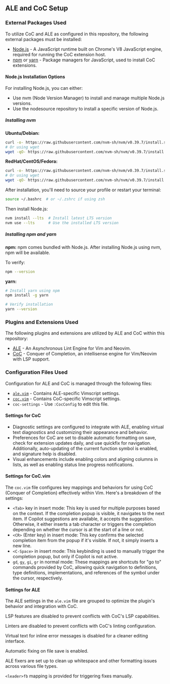 ## ALE and CoC Setup

### External Packages Used

To utilize CoC and ALE as configured in this repository, the following
external packages must be installed:

* [Node.js](https://nodejs.org/) - A JavaScript runtime built on Chrome's V8
    JavaScript engine, required for running the CoC extension host.
* [npm](https://www.npmjs.com/) or [yarn](https://yarnpkg.com/) - Package
    managers for JavaScript, used to install CoC extensions.

#### Node.js Installation Options

For installing Node.js, you can either:

* Use nvm (Node Version Manager) to install and manage multiple Node.js versions.
* Use the nodesource repository to install a specific version of Node.js.

##### Installing nvm

**Ubuntu/Debian:**
```bash
curl -o- https://raw.githubusercontent.com/nvm-sh/nvm/v0.39.7/install.sh | bash
# Or using wget
wget -qO- https://raw.githubusercontent.com/nvm-sh/nvm/v0.39.7/install.sh | bash
```

**RedHat/CentOS/Fedora:**
```bash
curl -o- https://raw.githubusercontent.com/nvm-sh/nvm/v0.39.7/install.sh | bash
# Or using wget
wget -qO- https://raw.githubusercontent.com/nvm-sh/nvm/v0.39.7/install.sh | bash
```

After installation, you'll need to source your profile or restart your terminal:
```bash
source ~/.bashrc  # or ~/.zshrc if using zsh
```

Then install Node.js:
```bash
nvm install --lts  # Install latest LTS version
nvm use --lts      # Use the installed LTS version
```

##### Installing npm and yarn

**npm:**
npm comes bundled with Node.js. After installing Node.js using nvm, npm will be available.

To verify:
```bash
npm --version
```

**yarn:**
```bash
# Install yarn using npm
npm install -g yarn

# Verify installation
yarn --version
```

### Plugins and Extensions Used

The following plugins and extensions are utilized by ALE and CoC within this repository:

* [ALE](https://github.com/dense-analysis/ale) - An Asynchronous Lint Engine
    for Vim and Neovim.
* [CoC](https://github.com/neoclide/coc.nvim) - Conquer of Completion, an
    intellisense engine for Vim/Neovim with LSP support.

### Configuration Files Used

Configuration for ALE and CoC is managed through the following files:

* [`ale.vim`](.vim/pack/settings/start/settings/plugin/ale.vim) - Contains
    ALE-specific Vimscript settings.
* [`coc.vim`](.vim/pack/settings/start/settings/plugin/coc.vim) - Contains
    CoC-specific Vimscript settings.
* `coc-settings` - Use `:CocConfig` to edit this file.

#### Settings for CoC

* Diagnostic settings are configured to integrate with ALE, enabling virtual
    text diagnostics and customizing their appearance and behavior.
* Preferences for CoC are set to disable automatic formatting on save, check
    for extension updates daily, and use quickfix for navigation.
    Additionally, auto-updating of the current function symbol is enabled, and
    signature help is disabled.
* Visual enhancements include enabling colors and aligning columns in lists,
    as well as enabling status line progress notifications.

#### Settings for CoC.vim

The `coc.vim` file configures key mappings and behaviors for using CoC
(Conquer of Completion) effectively within Vim. Here's a breakdown of the
settings:

* `<Tab>` key in insert mode: This key is used for multiple purposes based on
    the context. If the completion popup is visible, it navigates to the next
    item. If Copilot suggestions are available, it accepts the suggestion.
    Otherwise, it either inserts a tab character or triggers the completion
    depending on whether the cursor is at the start of a line or not.
* `<CR>` (Enter key) in insert mode: This key confirms the selected completion
    item from the popup if it's visible. If not, it simply inserts a new line.
* `<C-Space>` in insert mode: This keybinding is used to manually trigger the
    completion popup, but only if Copilot is not active.
* `gd`, `gy`, `gi`, `gr` in normal mode: These mappings are shortcuts for "go
    to" commands provided by CoC, allowing quick navigation to definitions,
    type definitions, implementations, and references of the symbol under the
    cursor, respectively.

#### Settings for ALE

The ALE settings in the `ale.vim` file are grouped to optimize the plugin's
behavior and integration with CoC.

LSP features are disabled to prevent conflicts with CoC's LSP capabilities.

Linters are disabled to prevent conflicts with CoC's linting configuration.

Virtual text for inline error messages is disabled for a cleaner editing
interface.

Automatic fixing on file save is enabled.

ALE fixers are set up to clean up whitespace and other formatting issues
across various file types.

`<leader>fb` mapping is provided for triggering fixes manually.
